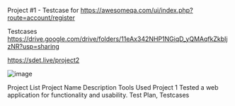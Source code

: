 Project #1 - Testcase  for https://awesomeqa.com/ui/index.php?route=account/register

Testcases
https://drive.google.com/drive/folders/11eAx342NHP1NGiqD_yQMAqfkZkbIjzNR?usp=sharing

https://sdet.live/project2

![image](https://github.com/zxcv8/SoftwareTestingProject6x/assets/165972257/e3b8da3f-e411-44b5-b051-41d8d279425a)



Project List
Project Name	Description	Tools Used
Project 1	Tested a web application for functionality and usability.	Test Plan, Testcases
